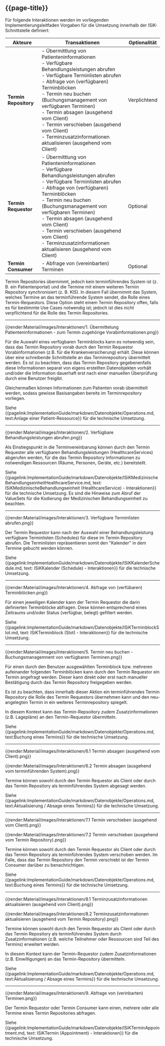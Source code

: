 ## {{page-title}}

Für folgende Interaktionen werden im vorliegenden Implementierungsleitfaden Vorgaben für die Umsetzung innerhalb der ISiK-Schnittstelle definiert:


| Akteure             | Transaktionen                                                                                                                   | Optionalität |
|--------------------|-------------------------------------------------------------------------------------------------------------------------------|-------------|
| **Termin Repository** | - Übermittlung von Patienteninformationen <br> - Verfügbare Behandlungsleistungen abrufen <br> - Verfügbare Terminlisten abrufen <br> - Abfrage von (verfügbaren) Terminblöcken <br> - Termin neu buchen (Buchungsmanagement von verfügbaren Terminen) <br> - Termin absagen (ausgehend vom Client) <br> - Termin verschieben (ausgehend vom Client) <br> - Terminzusatzinformationen aktualisieren (ausgehend vom Client) | Verplichtend           |
| **Termin Requestor**  | - Übermittlung von Patienteninformationen <br> - Verfügbare Behandlungsleistungen abrufen <br> - Verfügbare Terminlisten abrufen <br> - Abfrage von (verfügbaren) Terminblöcken <br> - Termin neu buchen (Buchungsmanagement von verfügbaren Terminen) <br> - Termin absagen (ausgehend vom Client) <br> - Termin verschieben (ausgehend vom Client) <br> - Terminzusatzinformationen aktualisieren (ausgehend vom Client) | Optional           |
| **Termin Consumer**   | - Abfrage von (vereinbarten) Terminen                                                                                      | Optional           |

Termin Repositories übernimmt, jedoch kein terminführendes System ist (z. B. ein Patientenportal) und die Termine mit einem weiteren Termin Repository synchronisiert (z. B. KIS). In diesem Fall übernimmt das System, welches Termine an das terminführende System sendet, die Rolle eines Termin-Requestors. Diese Option steht einem Termin Repository offen, falls es für bestimmte Use Cases notwendig ist; jedoch ist dies nicht verpflichtend für die Rolle des Termin Repositories.


---

{{render:Material/images/Interaktionen/1. Übermittelung Patienteninformationen - zum Termin zugehörige Vorabinformationen.png}}

Für die Auswahl eines verfügbaren Terminblocks kann es notwendig sein, dass das Termin Repository vorab durch den Termin Requestor Vorabinformationen (z.B. für die Krankenversicherung) erhält. Diese können über eine schreibende Schnittstelle an das Terminrepository übermittelt werden. Es ist zu beachten, dass das Termin Repository gegebenenfalls diese Informationen separat von eigens erstellten Datenobjekten vorhält und/oder die Information dauerhaft erst nach einer manuellen Überprüfung durch eine Benutzer freigibt.

Gleichermaßen können Informationen zum Patienten vorab übermittelt werden, sodass gewisse Basisangaben bereits im Terminrepository vorliegen.

Siehe {{pagelink:ImplementationGuide/markdown/Datenobjekte/Operations.md, text:Anlage einer Patient-Ressource}} für die technische Umsetzung.

---

{{render:Material/images/Interaktionen/2. Verfügbare Behandlungsleistungen abrufen.png}}

Als Einstiegspunkt in die Terminvereinbarung können durch den Termin Requester alle verfügbaren Behandlungsleistungen (HealthcareServices) abgerufen werden, für die das Termin Repository Informationen zu notwendigen Ressourcen (Räume, Personen, Geräte, etc.) bereitstellt.

Siehe {{pagelink:ImplementationGuide/markdown/Datenobjekte/ISiKMedizinischeBehandlungseinheitHealthcareService.md, text: ISiKMedizinischeBehandlungseinheit (HealthcareService) - Interaktionen}} für die technische Umsetzung. Es sind die Hinweise zum Abruf der ValueSets für die Kodierung der Medizinischen Behandlungseinheit zu beachten.

---

{{render:Material/images/Interaktionen/3. Verfügbare Terminlisten abrufen.png}}

Der Termin Requestor kann nach der Auswahl einer Behandlungsleistung verfügbare Terminlisten (Schedules) für diese im Termin Repository abrufen. Die Terminlisten repräsentieren somit den "Kalender" in dem Termine gebucht werden können.

Siehe {{pagelink:ImplementationGuide/markdown/Datenobjekte/ISiKKalenderSchedule.md, text: ISiKKalender (Schedule) - Interaktionen}} für die technische Umsetzung.

---

{{render:Material/images/Interaktionen/4. Abfrage von (verfübaren) Terminblöcken.png}}

Für einen jeweiligen Kalender kann der Termin Requestor die darin definierten Terminblöcke abfragen. Diese können entsprechend eines Zeitraums und/oder Status (verfügbar, belegt) gefiltert werden.

Siehe {{pagelink:ImplementationGuide/markdown/Datenobjekte/ISiKTerminblockSlot.md, text: ISiKTerminblock (Slot) - Interaktionen}} für die technische Umsetzung.

---

{{render:Material/images/Interaktionen/5. Termin neu buchen - Buchungsmanagemnent von verfügbaren Terminen.png}}

Für einen durch den Benutzer ausgewählten Terminblock bzw. mehreren aufeinander folgenden Terminblöcken kann durch den Termin Requestor ein Termin angefragt werden. Dieser kann direkt oder erst nach manueller Bestätigung durch das Termin Repository freigegeben werden.

Es ist zu beachten, dass innerhalb dieser Aktion ein terminführendes Termin Repository die Rolle des Termin Requestors übernehmen kann und den neu-angelegten Termin in ein weiteres Terminrepository spiegelt.

In diesem Kontext kann das Termin-Repsoitory zudem Zusatzinformationen (z.B. Lagepläne) an den Termin-Requestor übermitteln.

Siehe {{pagelink:ImplementationGuide/markdown/Datenobjekte/Operations.md, text:Buchung eines Termins}} für die technische Umsetzung.

---

{{render:Material/images/Interaktionen/6.1 Termin absagen (ausgehend vom Client).png}}


{{render:Material/images/Interaktionen/6.2 Termin absagen (ausgehend vom terminführenden System).png}}

Termine können sowohl durch den Termin Requestor als Client oder durch das Termin Repository als terminführendes System abgesagt werden.

Siehe {{pagelink:ImplementationGuide/markdown/Datenobjekte/Operations.md, text:Aktualisierung / Absage eines Termins}} für die technische Umsetzung.

---

{{render:Material/images/Interaktionen/7.1 Termin verschieben (ausgehend vom Client).png}}

{{render:Material/images/Interaktionen/7.2 Termin verschieben (ausgehend vom Termin Repository).png}}

Termine können sowohl durch den Termin Requestor als Client oder durch das Termin Repository als terminführendes System verschoben werden. Im Falle, dass das Termin Repository den Termin verschiebt ist der Termin Consumer darüber zu benachrichtigen.

Siehe {{pagelink:ImplementationGuide/markdown/Datenobjekte/Operations.md, text:Buchung eines Termins}} für die technische Umsetzung.

---

{{render:Material/images/Interaktionen/8.1 Terminzusatzinformationen aktualisieren (ausgehend vom Client).png}}

{{render:Material/images/Interaktionen/8.2 Terminzusatzinformationen aktualisieren (ausgehend vom Termin Repository).png}}

Termine können sowohl durch den Termin Requestor als Client oder durch das Termin Repository als terminführendes System durch Zusatzinformationen (z.B. welche Teilnehmer oder Ressourcen sind Teil des Termins) erweitert werden.

In diesem Kontext kann der Termin-Requestor zudem Zusatzinformationen (z.B. Einwilligungen) an das Termin-Repository übermitteln.

Siehe {{pagelink:ImplementationGuide/markdown/Datenobjekte/Operations.md, text:Aktualisierung / Absage eines Termins}} für die technische Umsetzung.

---

{{render:Material/images/Interaktionen/9. Abfrage von (verinbarten) Terminen.png}}

Der Termin Requestor oder Termin Consumer kann einen, mehrere oder alle Termine eines Termin Repositories abfragen.

Siehe {{pagelink:ImplementationGuide/markdown/Datenobjekte/ISiKTerminAppointment.md, text: ISiKTermin (Appointment) - Interaktionen}} für die technische Umsetzung.
